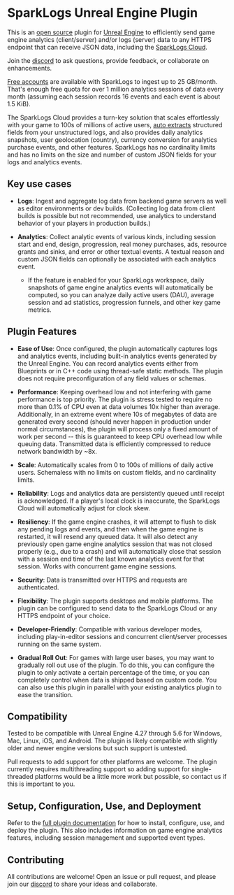 # SparkLogs Unreal Engine Plugin

This is an [open source](LICENSE) plugin for [Unreal Engine](https://unrealengine.com/) to efficiently send game engine analytics (client/server) and/or logs (server)
data to any HTTPS endpoint that can receive JSON data, including the [SparkLogs Cloud](https://sparklogs.com/).

Join the [discord](https://discord.gg/Yu8F8w8tDw) to ask questions, provide feedback, or collaborate on enhancements.

[Free accounts](https://sparklogs.com/docs/getting-started/create-account#pricing) are available with SparkLogs to ingest up to 25 GB/month.
That's enough free quota for over 1 million analytics sessions of data every month (assuming each session records 16 events and each event is about 1.5 KiB).

The SparkLogs Cloud provides a turn-key solution that scales effortlessly with your game to 100s of millions of active users,
[auto extracts](https://sparklogs.com/docs/ingest/autoextract/overview) structured fields from your unstructured logs,
and also provides daily analytics snapshots, user geolocation (country), currency conversion for analytics purchase events, and other features.
SparkLogs has no cardinality limits and has no limits on the size and number of custom JSON fields for your logs and analytics events.

## Key use cases

 * **Logs**: Ingest and aggregate log data from backend game servers as well as editor environments or dev builds. (Collecting log data from client builds is possible but not recommended, use analytics to understand behavior of your players in production builds.)

 * **Analytics**: Collect analytic events of various kinds, including session start and end, design, progression, real money purchases, ads, resource grants and sinks, and error or other textual events. A textual reason and custom JSON fields can optionally be associated with each analytics event.
   * If the feature is enabled for your SparkLogs workspace, daily snapshots of game engine analytics events will automatically be computed, so you can analyze
     daily active users (DAU), average session and ad statistics, progression funnels, and other key game metrics.

## Plugin Features

* **Ease of Use**: Once configured, the plugin automatically captures logs and analytics events,
  including built-in analytics events generated by the Unreal Engine.
  You can record analytics events either from Blueprints or in C++ code using thread-safe static methods.
  The plugin does not require preconfiguration of any field values or schemas.

* **Performance**: Keeping overhead low and not interfering with game performance is top priority.
  The plugin is stress tested to require no more than 0.1% of CPU even at data volumes 10x higher
  than average. Additionally, in an extreme event where 10s of megabytes of data are generated
  every second (should never happen in production under normal circumstances), the plugin will
  process only a fixed amount of work per second -- this is guaranteed to keep CPU overhead low
  while queuing data. Transmitted data is efficiently compressed to reduce network bandwidth by ~8x.

* **Scale**: Automatically scales from 0 to 100s of millions of daily active users. Schemaless with no
  limits on custom fields, and no cardinality limits.

* **Reliability**: Logs and analytics data are persistently queued until receipt is acknowledged.
  If a player's local clock is inaccurate, the SparkLogs Cloud will automatically adjust for
  clock skew.

* **Resiliency**: If the game engine crashes, it will attempt to flush to disk any pending logs and
  events, and then when the game engine is restarted, it will resend any queued data. It will also
  detect any previously open game engine analytics session that was not closed properly (e.g., due
  to a crash) and will automatically close that session with a session end time of the last known
  analytics event for that session. Works with concurrent game engine sessions.

* **Security**: Data is transmitted over HTTPS and requests are authenticated.

* **Flexibility**: The plugin supports desktops and mobile platforms. The plugin can be configured
  to send data to the SparkLogs Cloud or any HTTPS endpoint of your choice.

* **Developer-Friendly**: Compatible with various developer modes, including play-in-editor sessions
  and concurrent client/server processes running on the same system.

* **Gradual Roll Out**: For games with large user bases, you may want to gradually roll out use
  of the plugin. To do this, you can configure the plugin to only activate a certain percentage of the
  time, or you can completely control when data is shipped based on custom code. You can also use this
  plugin in parallel with your existing analytics plugin to ease the transition.

## Compatibility

Tested to be compatible with Unreal Engine 4.27 through 5.6 for Windows, Mac, Linux, iOS, and Android.
The plugin is likely compatible with slightly older and newer engine versions but such support is untested.

Pull requests to add support for other platforms are welcome. The plugin currently
requires multithreading support so adding support for single-threaded platforms would be
a little more work but possible, so contact us if this is important to you.

## Setup, Configuration, Use, and Deployment

Refer to the [full plugin documentation](https://sparklogs.com/docs/ingest/data-sources/unreal-engine)
for how to install, configure, use, and deploy the plugin. This also includes information on
game engine analytics features, including session management and supported event types.

## Contributing

All contributions are welcome! Open an issue or pull request, and please join our
[discord](https://discord.gg/Yu8F8w8tDw) to share your ideas and collaborate.
